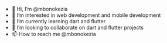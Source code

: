 - 👋 Hi, I’m @mbonokezia
- 👀 I’m interested in web development and mobile development
- 🌱 I’m currently learning dart and flutter
- 💞️ I’m looking to collaborate on dart and flutter projects
- 📫 How to reach me @mbonokezia

<!---
mbonokezia/mbonokezia is a ✨ special ✨ repository because its `README.md` (this file) appears on your GitHub profile.
You can click the Preview link to take a look at your changes.
--->
